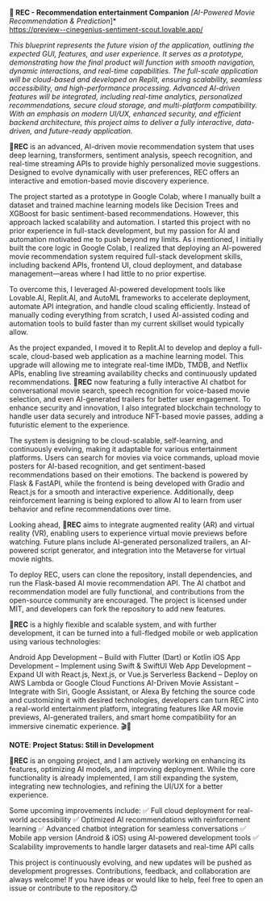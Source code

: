**🔴 REC - Recommendation entertainment Companion** 
*[AI-Powered Movie Recommendation & Prediction*]*   
https://preview--cinegenius-sentiment-scout.lovable.app/

*This blueprint represents the future vision of the application, outlining the expected GUI, features, and user experience. It serves as a prototype, demonstrating how the final product will function with smooth navigation, dynamic interactions, and real-time capabilities.
The full-scale application will be cloud-based and developed on Replit, ensuring scalability, seamless accessibility, and high-performance processing. Advanced AI-driven features will be integrated, including real-time analytics, personalized recommendations, secure cloud storage, and multi-platform compatibility. With an emphasis on modern UI/UX, enhanced security, and efficient backend architecture, this project aims to deliver a fully interactive, data-driven, and future-ready application.*



**🔴REC** is an advanced, AI-driven movie recommendation system that uses deep learning, transformers, sentiment analysis, speech recognition, and real-time streaming APIs to provide highly personalized movie suggestions. Designed to evolve dynamically with user preferences, REC offers an interactive and emotion-based movie discovery experience.

The project started as a prototype in Google Colab, where I manually built a dataset and trained machine learning models like Decision Trees and XGBoost for basic sentiment-based recommendations. However, this approach lacked scalability and automation. I started this project with no prior experience in full-stack development, but my passion for AI and automation motivated me to push beyond my limits. As i mentioned, I initially built the core logic in Google Colab, I realized that deploying an AI-powered movie recommendation system required full-stack development skills, including backend APIs, frontend UI, cloud deployment, and database management—areas where I had little to no prior expertise.

To overcome this, I leveraged AI-powered development tools like Lovable.AI, Replit.AI, and AutoML frameworks to accelerate deployment, automate API integration, and handle cloud scaling efficiently. Instead of manually coding everything from scratch, I used AI-assisted coding and automation tools to build faster than my current skillset would typically allow.

As the project expanded, I moved it to Replit.AI to develop and deploy a full-scale, cloud-based web application as a machine learning model. This upgrade will allowing me to integrate real-time IMDb, TMDB, and Netflix APIs, enabling live streaming availability checks and continuously updated recommendations. **🔴REC** now featuring a fully interactive AI chatbot for conversational movie search, speech recognition for voice-based movie selection, and even AI-generated trailers for better user engagement. To enhance security and innovation, I also integrated blockchain technology to handle user data securely and introduce NFT-based movie passes, adding a futuristic element to the experience.

The system is designing to be cloud-scalable, self-learning, and continuously evolving, making it adaptable for various entertainment platforms. Users can search for movies via voice commands, upload movie posters for AI-based recognition, and get sentiment-based recommendations based on their emotions. The backend is powered by Flask & FastAPI, while the frontend is being developed with Gradio and React.js for a smooth and interactive experience. Additionally, deep reinforcement learning is being explored to allow AI to learn from user behavior and refine recommendations over time.

Looking ahead, **🔴REC** aims to integrate augmented reality (AR) and virtual reality (VR), enabling users to experience virtual movie previews before watching. Future plans include AI-generated personalized trailers, an AI-powered script generator, and integration into the Metaverse for virtual movie nights.

To deploy REC, users can clone the repository, install dependencies, and run the Flask-based AI movie recommendation API. The AI chatbot and recommendation model are fully functional, and contributions from the open-source community are encouraged. The project is licensed under MIT, and developers can fork the repository to add new features.

**🔴REC** is a highly flexible and scalable system, and with further development, it can be turned into a full-fledged mobile or web application using various technologies:

Android App Development – Build with Flutter (Dart) or Kotlin
iOS App Development – Implement using Swift & SwiftUI
Web App Development – Expand UI with React.js, Next.js, or Vue.js
Serverless Backend – Deploy on AWS Lambda or Google Cloud Functions
AI-Driven Movie Assistant – Integrate with Siri, Google Assistant, or Alexa
By fetching the source code and customizing it with desired technologies, developers can turn REC into a real-world entertainment platform, integrating features like AR movie previews, AI-generated trailers, and smart home compatibility for an immersive cinematic experience. 🎬🚀

**NOTE**: 
**Project Status: Still in Development**

**🔴REC** is an ongoing project, and I am actively working on enhancing its features, optimizing AI models, and improving deployment. While the core functionality is already implemented, I am still expanding the system, integrating new technologies, and refining the UI/UX for a better experience.

Some upcoming improvements include:
✅ Full cloud deployment for real-world accessibility
✅ Optimized AI recommendations with reinforcement learning
✅ Advanced chatbot integration for seamless conversations
✅ Mobile app version (Android & iOS) using AI-powered development tools
✅ Scalability improvements to handle larger datasets and real-time API calls

This project is continuously evolving, and new updates will be pushed as development progresses. Contributions, feedback, and collaboration are always welcome! If you have ideas or would like to help, feel free to open an issue or contribute to the repository.😊
